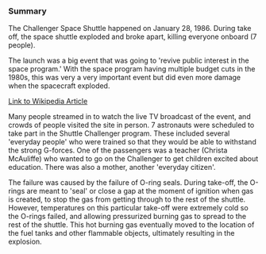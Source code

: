 ### Summary 

The Challenger Space Shuttle happened on January 28, 1986. During take off, the space shuttle exploded and broke apart, killing everyone onboard (7 people).

The launch was a big event that was going to 'revive public interest in the space program.' With the space program having multiple budget cuts in the 1980s, this was very a very important event but did even more damage when the spacecraft exploded.

[Link to Wikipedia Article](https://en.wikipedia.org/wiki/Space_Shuttle_Challenger_disaster)

Many people streamed in to watch the live TV broadcast of the event, and crowds of people visited the site in person. 7 astronauts were scheduled to take part in the Shuttle Challenger program. These included several 'everyday people' who were trained so that they would be able to withstand the strong G-forces. One of the passengers was a teacher (Christa McAuliffe) who wanted to go on the Challenger to get children excited about education. There was also a mother, another 'everyday citizen'.

The failure was caused by the failure of O-ring seals. During take-off, the O-rings are meant to 'seal' or close a gap at the moment of ignition when gas is created, to stop the gas from getting through to the rest of the shuttle. However, temperatures on this particular take-off were extremely cold so the O-rings failed, and allowing pressurized burning gas to spread to the rest of the shuttle. This hot burning gas eventually moved to the location of the fuel tanks and other flammable objects, ultimately resulting in the explosion.